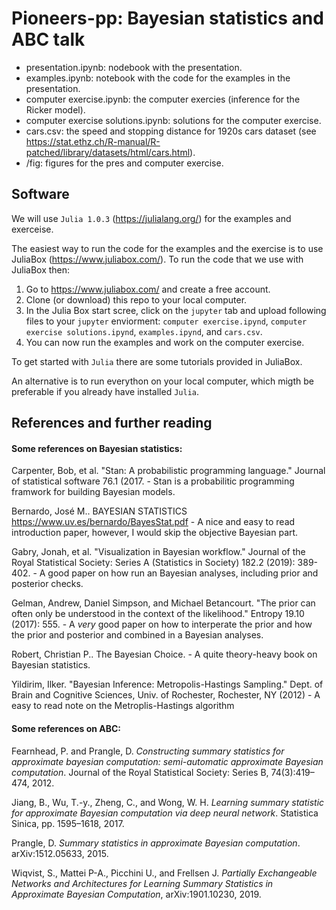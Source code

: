 # Pioneers-pp: Bayesian statistics and ABC talk

- presentation.ipynb: nodebook with the presentation.
- examples.ipynb: notebook with the code for the examples in the presentation.
- computer exercise.ipynb: the computer exercies (inference for the Ricker model).
- computer exercise solutions.ipynb: solutions for the computer exercise.
- cars.csv: the speed and stopping distance for 1920s cars dataset (see https://stat.ethz.ch/R-manual/R-patched/library/datasets/html/cars.html).
- /fig: figures for the pres and computer exercise.


## Software

We will use ```Julia 1.0.3``` (https://julialang.org/) for the examples and exerceise.

The easiest way to run the code for the examples and the exercise is to use JuliaBox (https://www.juliabox.com/). To run the code that we use with JuliaBox then:

1. Go to https://www.juliabox.com/ and create a free account.
2. Clone (or download) this repo to your local computer.
3. In the Julia Box start scree, click on the ```jupyter``` tab and upload following files to your ```jupyter``` enviorment: ```computer exercise.ipynd```, ```computer exercise solutions.ipynd```, ```examples.ipynd```, and ```cars.csv```.
4. You can now run the examples and work on the computer exercise.

To get started with ```Julia``` there are some tutorials provided in JuliaBox.

An alternative is to run everython on your local computer, which migth be preferable if you already have installed ```Julia```.

## References and further reading

#### Some references on Bayesian statistics:

Carpenter, Bob, et al. "Stan: A probabilistic programming language." Journal of statistical software 76.1 (2017. - Stan is a probabilitic programming framwork for building Bayesian models. 

Bernardo, José M.. BAYESIAN STATISTICS https://www.uv.es/bernardo/BayesStat.pdf - A nice and easy to read introduction paper, however, I would skip the objective Bayesian part.

Gabry, Jonah, et al. "Visualization in Bayesian workflow." Journal of the Royal Statistical Society: Series A (Statistics in Society) 182.2 (2019): 389-402. - A good paper on how run an Bayesian analyses, including prior and posterior checks.

Gelman, Andrew, Daniel Simpson, and Michael Betancourt. "The prior can often only be understood in the context of the likelihood." Entropy 19.10 (2017): 555. - A *very* good paper on how to interperate the prior and how the prior and posterior and combined in a Bayesian analyses.

Robert, Christian P.. The Bayesian Choice. - A quite theory-heavy book on Bayesian statistics. 

Yildirim, Ilker. "Bayesian Inference: Metropolis-Hastings Sampling." Dept. of Brain and Cognitive Sciences, Univ. of Rochester, Rochester, NY (2012) - A easy to read note on the Metroplis-Hastings algorithm 


#### Some references on ABC:


Fearnhead,  P.  and  Prangle,  D. *Constructing  summary statistics for approximate bayesian computation:  semi-automatic approximate Bayesian computation*. Journal of the Royal Statistical Society: Series B, 74(3):419–474, 2012.


Jiang, B., Wu, T.-y., Zheng, C., and Wong, W. H. *Learning summary statistic for approximate Bayesian computation via deep neural network*. Statistica Sinica, pp. 1595–1618, 2017.


Prangle, D. *Summary statistics in approximate Bayesian computation*. arXiv:1512.05633, 2015.

Wiqvist, S., Mattei P-A., Picchini U., and Frellsen J. *Partially Exchangeable Networks and Architectures for Learning Summary Statistics in Approximate Bayesian Computation*, arXiv:1901.10230, 2019. 